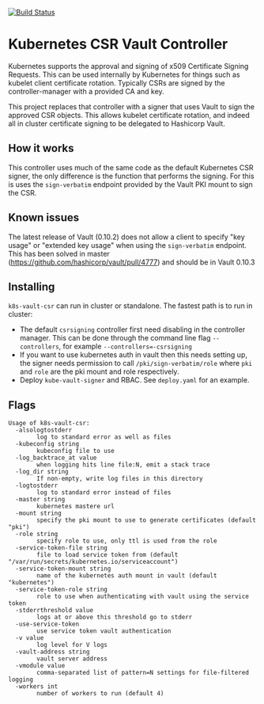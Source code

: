 [![Build Status](https://travis-ci.org/ThatsMrTalbot/k8s-vault-csr.svg?branch=master)](https://travis-ci.org/ThatsMrTalbot/k8s-vault-csr)

# Kubernetes CSR Vault Controller

Kubernetes supports the approval and signing of x509 Certificate Signing Requests. This can be used internally by Kubernetes for things such as kubelet client certificate rotation. Typically CSRs are signed by the controller-manager with a provided CA and key.

This project replaces that controller with a signer that uses Vault to sign the approved CSR objects. This allows kubelet certificate rotation, and indeed all in cluster certificate signing to be delegated to Hashicorp Vault.

## How it works

This controller uses much of the same code as the default Kubernetes CSR signer, the only difference is the function that performs the signing. For this is uses the `sign-verbatim` endpoint provided by the Vault PKI mount to sign the CSR. 

## Known issues 

The latest release of Vault (0.10.2) does not allow a client to specify "key usage" or "extended key usage" when using the `sign-verbatim` endpoint. This has been solved in master (https://github.com/hashicorp/vault/pull/4777) and should be in Vault 0.10.3

## Installing

`k8s-vault-csr` can run in cluster or standalone. The fastest path is to run in cluster:

- The default `csrsigning` controller first need disabling in the controller manager. This can be done through the command line flag `--controllers`, for example `--controllers=-csrsigning`
- If you want to use kubernetes auth in vault then this needs setting up, the signer needs permission to call `/pki/sign-verbatim/role` where   `pki` and `role` are the pki mount and role respectively.
- Deploy `kube-vault-signer` and RBAC. See `deploy.yaml` for an example. 

## Flags

```
Usage of k8s-vault-csr:
  -alsologtostderr
    	log to standard error as well as files
  -kubeconfig string
    	kubeconfig file to use
  -log_backtrace_at value
    	when logging hits line file:N, emit a stack trace
  -log_dir string
    	If non-empty, write log files in this directory
  -logtostderr
    	log to standard error instead of files
  -master string
    	kubernetes mastere url
  -mount string
    	specify the pki mount to use to generate certificates (default "pki")
  -role string
    	specify role to use, only ttl is used from the role
  -service-token-file string
    	file to load service token from (default "/var/run/secrets/kubernetes.io/serviceaccount")
  -service-token-mount string
    	name of the kubernetes auth mount in vault (default "kubernetes")
  -service-token-role string
    	role to use when authenticating with vault using the service token
  -stderrthreshold value
    	logs at or above this threshold go to stderr
  -use-service-token
    	use service token vault authentication
  -v value
    	log level for V logs
  -vault-address string
    	vault server address
  -vmodule value
    	comma-separated list of pattern=N settings for file-filtered logging
  -workers int
    	number of workers to run (default 4)
```